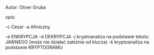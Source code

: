 Autor: Oliver Gruba

opis:

-c Cezar
-a Afiniczny

-e ENKRYPCJA
-d DEKRYPCJA
-j kryptoanaliza na podstawie tekstu JAWNEGO (może nie działać zależnie od klucza)
-k kryptoanaliza na podstawie KRYPTOGRAMU